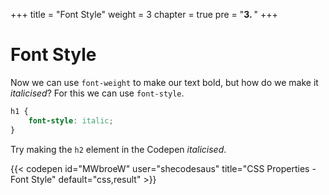 +++
title = "Font Style"
weight = 3
chapter = true
pre = "<b>3. </b>"
+++

# Font Style

Now we can use `font-weight` to make our text bold, but how do we make it *italicised*? For this we can use `font-style`.

```css
h1 {
	font-style: italic;
}
```

Try making the `h2` element in the Codepen *italicised*.

{{< codepen id="MWbroeW" user="shecodesaus" title="CSS Properties - Font Style" default="css,result" >}}
